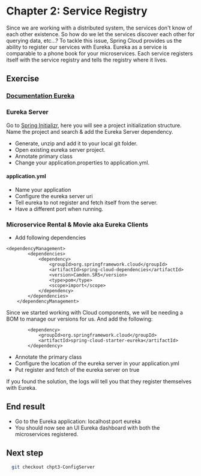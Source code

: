 # Chapter 2: Service Registry 
Since we are working with a distributed system, the services don't know of each other existence.
So how do we let the services discover each other for querying data, etc...? 
To tackle this issue, Spring Cloud provides us the ability to register our services with Eureka.
Eureka as a service is comparable to a phone book for your microservices.
Each service registers itself with the service registry and tells the registry where it lives.

## Exercise

### [Documentation Eureka](http://cloud.spring.io/spring-cloud-static/spring-cloud-netflix/1.3.4.RELEASE/)
 
### Eureka Server
Go to [Spring Initializr](https://start.spring.io/), here you will see a project initialization structure. 
Name the project and search & add the Eureka Server dependency.  
* Generate, unzip and add it to your local git folder.
* Open existing eureka server project. 
* Annotate primary class
* Change your application.properties to application.yml.

#### application.yml
* Name your application
* Configure the eureka server uri
* Tell eureka to not register and fetch itself from the server. 
* Have a different port when running.

### Microservice Rental & Movie aka Eureka Clients
* Add following dependencies 

``` maven
<dependencyManagement>
		<dependencies>
			<dependency>
				<groupId>org.springframework.cloud</groupId>
				<artifactId>spring-cloud-dependencies</artifactId>
				<version>Camden.SR5</version>
				<type>pom</type>
				<scope>import</scope>
			</dependency>
		</dependencies>
	</dependencyManagement>
```
Since we started working with Cloud components, we will be needing a BOM to manage our versions for us. 
And add the following:

``` maven
		<dependency>
			<groupId>org.springframework.cloud</groupId>
			<artifactId>spring-cloud-starter-eureka</artifactId>
		</dependency>
```
* Annotate the primary class
* Configure the location of the eureka server in your application.yml
* Put register and fetch of the eureka server on true

If you found the solution, the logs will tell you that they register themselves with Eureka.

## End result
* Go to the Eureka application: localhost:port eureka 
* You should now see an UI Eureka dashboard with both the microservices registered.


## Next step
 ```sh
   git checkout chpt3-ConfigServer
   ```





